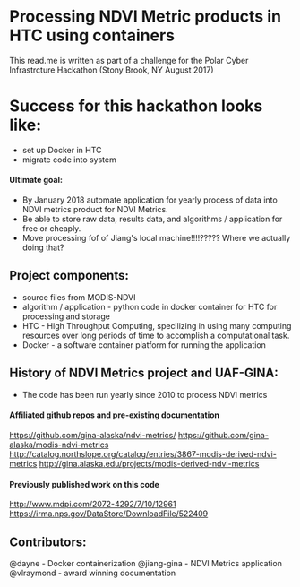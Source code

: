 # Processing NDVI Metric products in HTC using containers
This read.me is written as part of a challenge for the Polar Cyber Infrastrcture Hackathon (Stony Brook, NY August 2017)



# Success for this hackathon looks like:
* set up Docker in HTC
* migrate code into system

#### Ultimate goal: 
* By January 2018 automate application for yearly process of data into NDVI metrics product for NDVI Metrics. 
* Be able to store raw data, results data, and algorithms / application for free or cheaply.
* Move processing fof of Jiang's local machine!!!!????? Where we actually doing that?

## Project components:
* source files from MODIS-NDVI
* algorithm / application - python code in docker container for HTC for processing and storage
* HTC - High Throughput Computing, specilizing in using many computing resources over long periods of time to accomplish a computational task.
* Docker - a software container platform for running the application

## History of NDVI Metrics project and UAF-GINA:
* The code has been run yearly since 2010 to process NDVI metrics

#### Affiliated github repos and pre-existing documentation
https://github.com/gina-alaska/ndvi-metrics/
https://github.com/gina-alaska/modis-ndvi-metrics
http://catalog.northslope.org/catalog/entries/3867-modis-derived-ndvi-metrics
http://gina.alaska.edu/projects/modis-derived-ndvi-metrics

#### Previously published work on this code
http://www.mdpi.com/2072-4292/7/10/12961
https://irma.nps.gov/DataStore/DownloadFile/522409

## Contributors:
@dayne - Docker containerization
@jiang-gina - NDVI Metrics application
@vlraymond - award winning documentation

